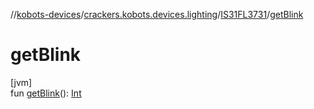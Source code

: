 //[kobots-devices](../../../index.md)/[crackers.kobots.devices.lighting](../index.md)/[IS31FL3731](index.md)/[getBlink](get-blink.md)

# getBlink

[jvm]\
fun [getBlink](get-blink.md)(): [Int](https://kotlinlang.org/api/latest/jvm/stdlib/kotlin/-int/index.html)
